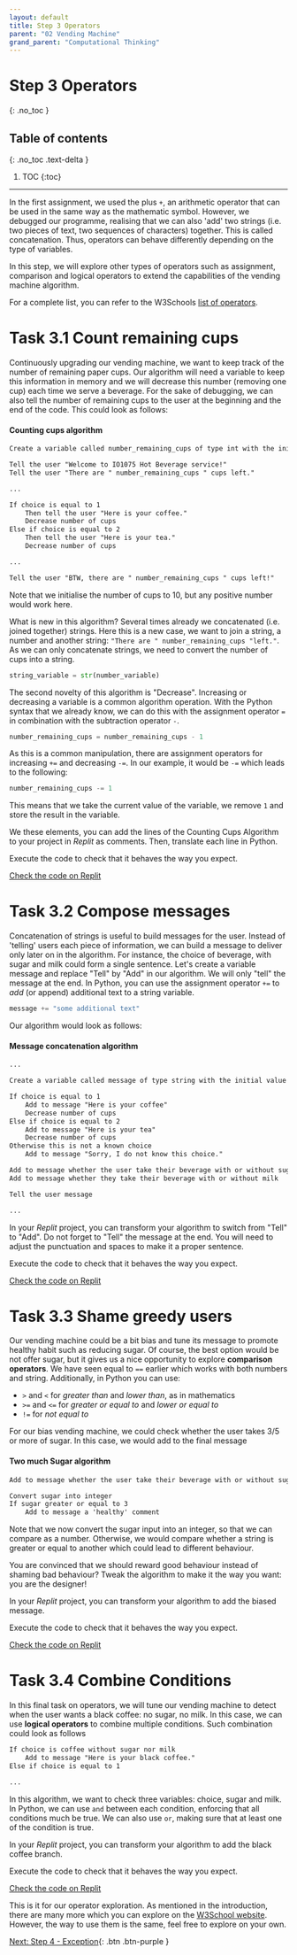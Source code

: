 ```yaml
---
layout: default
title: Step 3 Operators
parent: "02 Vending Machine"
grand_parent: "Computational Thinking"
---
```


# Step 3 Operators
{: .no_toc }

## Table of contents
{: .no_toc .text-delta }

1. TOC
{:toc}

---

In the first assignment, we used the plus `+`, an arithmetic operator that can be used in the same way as the mathematic symbol. However, we debugged our programme, realising that we can also 'add' two strings (i.e. two pieces of text, two sequences of characters) together. This is called concatenation. Thus, operators can behave differently depending on the type of variables.

In this step, we will explore other types of operators such as assignment, comparison and logical operators to extend the capabilities of the vending machine algorithm. 

For a complete list, you can refer to the W3Schools [list of operators](https://www.w3schools.com/python/python_operators.asp).

# Task 3.1 Count remaining cups

Continuously upgrading our vending machine, we want to keep track of the number of remaining paper cups. Our algorithm will need a variable to keep this information in memory and we will decrease this number (removing one cup) each time we serve a beverage. For the sake of debugging, we can also tell the number of remaining cups to the user at the beginning and the end of the code. This could look as follows:

#### Counting cups algorithm

```markdown
Create a variable called number_remaining_cups of type int with the initial value 10

Tell the user "Welcome to IO1075 Hot Beverage service!"
Tell the user "There are " number_remaining_cups " cups left."

...

If choice is equal to 1
    Then tell the user "Here is your coffee."
    Decrease number of cups
Else if choice is equal to 2
    Then tell the user "Here is your tea."
    Decrease number of cups

...

Tell the user "BTW, there are " number_remaining_cups " cups left!"
```

Note that we initialise the number of cups to 10, but any positive number would work here.

What is new in this algorithm? Several times already we concatenated (i.e. joined together) strings. Here this is a new case, we want to join a string, a number and another string: `"There are " number_remaining_cups "left."`. As we can only concatenate strings, we need to convert the number of cups into a string.

```python
string_variable = str(number_variable)
```

The second novelty of this algorithm is "Decrease". Increasing or decreasing a variable is a common algorithm operation. With the Python syntax that we already know, we can do this with the assignment operator `=` in combination with the subtraction operator `-`.

```python
number_remaining_cups = number_remaining_cups - 1
```

As this is a common manipulation, there are assignment operators for increasing `+=` and decreasing `-=`. In our example, it would be `-=` which leads to the following:

```python
number_remaining_cups -= 1
```

This means that we take the current value of the variable, we remove `1` and store the result in the variable.

We these elements, you can add the lines of the Counting Cups Algorithm to your project in _Replit_ as comments. Then, translate each line in Python.

Execute the code to check that it behaves the way you expect.

[Check the code on Replit](https://repl.it/@IO1075/02-vending-machine-step3-1)

# Task 3.2 Compose messages

Concatenation of strings is useful to build messages for the user. Instead of 'telling' users each piece of information, we can build a message to deliver only later on in the algorithm. For instance, the choice of beverage, with sugar and milk could form a single sentence. Let's create a variable message and replace "Tell" by "Add" in our algorithm. We will only "tell" the message at the end. In Python, you can use the assignment operator `+=` to _add_ (or append) additional text to a string variable.

```python
message += "some additional text"
```

Our algorithm would look as follows:

#### Message concatenation algorithm

```markdown
...

Create a variable called message of type string with the initial value ""

If choice is equal to 1
    Add to message "Here is your coffee"
    Decrease number of cups
Else if choice is equal to 2
    Add to message "Here is your tea"
    Decrease number of cups
Otherwise this is not a known choice
    Add to message "Sorry, I do not know this choice."

Add to message whether the user take their beverage with or without sugar 
Add to message whether they take their beverage with or without milk

Tell the user message

...
```

In your _Replit_ project, you can transform your algorithm to switch from "Tell" to "Add". Do not forget to "Tell" the message at the end. You will need to adjust the punctuation and spaces to make it a proper sentence.

Execute the code to check that it behaves the way you expect.

[Check the code on Replit](https://repl.it/@IO1075/02-vending-machine-step3-2)

# Task 3.3 Shame greedy users

Our vending machine could be a bit bias and tune its message to promote healthy habit such as reducing sugar. Of course, the best option would be not offer sugar, but it gives us a nice opportunity to explore **comparison operators**. We have seen equal to `==` earlier which works with both numbers and string. Additionally, in Python you can use:

* `>` and `<` for _greater than_ and _lower than_, as in mathematics
* `>=` and `<=` for _greater or equal to_ and _lower or equal to_
* `!=` for _not equal to_

For our bias vending machine, we could check whether the user takes 3/5 or more of sugar. In this case, we would add to the final message 

#### Two much Sugar algorithm

```markdown
Add to message whether the user take their beverage with or without sugar 

Convert sugar into integer
If sugar greater or equal to 3
    Add to message a 'healthy' comment
```

Note that we now convert the sugar input into an integer, so that we can compare as a number. Otherwise, we would compare whether a string is greater or equal to another which could lead to different behaviour.

You are convinced that we should reward good behaviour instead of shaming bad behaviour? Tweak the algorithm to make it the way you want: you are the designer!

In your _Replit_ project, you can transform your algorithm to add the biased message. 

Execute the code to check that it behaves the way you expect.

[Check the code on Replit](https://repl.it/@IO1075/02-vending-machine-step3-3)

# Task 3.4 Combine Conditions

In this final task on operators, we will tune our vending machine to detect when the user wants a black coffee: no sugar, no milk. In this case, we can use **logical operators** to combine multiple conditions. Such combination could look as follows

```markdown
If choice is coffee without sugar nor milk
    Add to message "Here is your black coffee."
Else if choice is equal to 1

...
```

In this algorithm, we want to check three variables: choice, sugar and milk. In Python, we can use `and` between each condition, enforcing that all conditions much be true. We can also use `or`, making sure that at least one of the condition is true.

In your _Replit_ project, you can transform your algorithm to add the black coffee branch.

Execute the code to check that it behaves the way you expect.

[Check the code on Replit](https://repl.it/@IO1075/02-vending-machine-step3-4)

This is it for our operator exploration. As mentioned in the introduction, there are many more which you can explore on the [W3School website](https://www.w3schools.com/python/python_operators.asp). However, the way to use them is the same, feel free to explore on your own.


[Next: Step 4 - Exception]({{site.baseurl}}/computational-thinking/02-vending-machine/step4){: .btn .btn-purple }